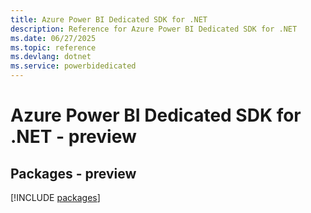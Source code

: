 ```yaml
---
title: Azure Power BI Dedicated SDK for .NET
description: Reference for Azure Power BI Dedicated SDK for .NET
ms.date: 06/27/2025
ms.topic: reference
ms.devlang: dotnet
ms.service: powerbidedicated
---
```

# Azure Power BI Dedicated SDK for .NET - preview
## Packages - preview
[!INCLUDE [packages](power-bi-dedicated-index.md)]